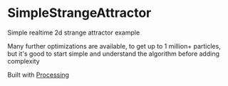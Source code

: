 SimpleStrangeAttractor
=====================

Simple realtime 2d strange attractor example

Many further optimizations are available, to get up to 1 million+ particles, but it's good to start simple and understand the algorithm before adding complexity

Built with [Processing](http://processing.org)
